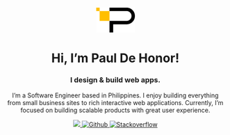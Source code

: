 <p align="center">
  <a href="https://pdzxc.dev">
    <img src="logo.png" width="89" />
  </a>
</p>
<h1 align="center">Hi, I’m Paul De Honor!</h1>
<h3 align="center">I design & build web apps.</h3>
<p align="center">I’m a Software Engineer based in Philippines. I enjoy building everything from small business sites to rich interactive web applications. Currently, I’m focused on building scalable products with great user experience.</p>
<!--  at D.W. Morgan -->
<p align="center">
  <a href="https://www.linkedin.com/in/pdzxc/" target="_blank">
    <img src="https://img.shields.io/badge/linkedin-0A66C2?style=for-the-badge&logo=linkedin" />
  </a>
<!--   <a href="mailto:paul.dehonor@gmail.com" target="_blank">
    <img src="https://img.shields.io/badge/gmail-EA4335?style=for-the-badge&logo=gmail&logoColor=FFFFFF" />
  </a> -->
  <a href="https://github.com/pdzxc" target="_blank">
    <img src="https://img.shields.io/badge/github-181717?style=for-the-badge&logo=github&logoColor=FFFFFF" alt="Github" />
  </a>
  <a href="https://stackoverflow.com/users/17218277/pdzxc" target="_blank">
    <img src="https://img.shields.io/badge/stackoverflow-F58025?style=for-the-badge&logo=stackoverflow&logoColor=FFFFFF" alt="Stackoverflow" />
  </a>
</p>
<br />
<!-- <h3>Main Technologies</h3> -->
<!-- <p align="left"> -->
<!--   <img src="https://img.shields.io/badge/html5-E34F26?style=for-the-badge&logo=html5&logoColor=FFFFFF" alt="HTML5" /> -->
<!--   <img src="https://img.shields.io/badge/css3-1572B6?style=for-the-badge&logo=css3&logoColor=FFFFFF" alt="CSS3" /> -->
<!--   <img src="https://img.shields.io/badge/sass-CC6699?style=for-the-badge&logo=SASS&logoColor=FFFFFF" alt="SASS" /> -->
<!--   <img src="https://img.shields.io/badge/tailwind-38bdf8?style=for-the-badge&logo=tailwind-css&logoColor=FFFFFF" alt="Tailwind" /> -->
<!--   <img src="https://img.shields.io/badge/bootstrap-7952B3?style=for-the-badge&logo=bootstrap&logoColor=FFFFFF" alt="Bootstrap" /> -->
<!--   <img src="https://img.shields.io/badge/javascript-323330?style=for-the-badge&logo=javascript&logoColor=F7DF1E" alt="JavaScript" /> -->
<!--   <img src="https://img.shields.io/badge/typescript-007ACC?style=for-the-badge&logo=typescript&logoColor=FFFFFF" alt="TypeScript" /> -->
<!--   <img src="https://img.shields.io/badge/react-202329?style=for-the-badge&logo=react&logoColor=61DAFB" alt="React" /> -->
<!--   <img src="https://img.shields.io/badge/redux-764ABC?style=for-the-badge&logo=redux&logoColor=FFFFFF" alt="Redux" /> -->
<!--   <img src="https://img.shields.io/badge/styled%20components-DB7093?style=for-the-badge&logo=styled-components&logoColor=FFFFFF" alt="Styled Components" /> -->
<!--   <img src="https://img.shields.io/badge/angular-DD0031?style=for-the-badge&logo=angular&logoColor=FFFFFF" alt="Angular" /> -->
<!--   <img src="https://img.shields.io/badge/vue-4FC08D?style=for-the-badge&logo=vue.js&logoColor=FFFFFF" alt="Vue" /> -->
<!--   <img src="https://img.shields.io/badge/node-026E00?style=for-the-badge&logo=node.js&logoColor=FFFFFF" alt="Node" /> -->
<!--   <img src="https://img.shields.io/badge/express-404D59?style=for-the-badge&logo=express&logoColor=61DAFB" alt="Express" /> -->
<!--   <img src="https://img.shields.io/badge/mongodb-13AA52?style=for-the-badge&logo=mongodb&logoColor=FFFFFF" alt="MongoDB" /> -->
<!--   <img src="https://img.shields.io/badge/git-F44D27?style=for-the-badge&logo=git&logoColor=FFFFFF" alt="Git" /> -->
<!--   <img src="https://img.shields.io/badge/php-777BB4?style=for-the-badge&logo=php&logoColor=FFFFFF" alt="PHP" /> -->
<!--   <img src="https://img.shields.io/badge/wordPress-0073AA?style=for-the-badge&logo=WordPress&logoColor=FFFFFF" alt="WordPress" /> -->
<!--   <img src="https://img.shields.io/badge/mysql-4479A1?style=for-the-badge&logo=mysql&logoColor=FFFFFF" alt="MySQL" /> -->
<!--   <img src="https://img.shields.io/badge/babel-323330?style=for-the-badge&logo=babel&logoColor=F9DC3E" alt="Babel" /> -->
<!--   <img src="https://img.shields.io/badge/eslint-4B32C3?style=for-the-badge&logo=eslint&logoColor=FFFFFF" alt="ESlint" /> -->
<!--   <img src="https://img.shields.io/badge/prettier-000000?style=for-the-badge&logo=prettier&logoColor=F7B93E" alt="Prettier" /> -->
<!--   <img src="https://img.shields.io/badge/vs%20code-007ACC?style=for-the-badge&logo=visual-studio-code&logoColor=FFFFFF" alt="VS Code" /> -->
<!--   <img src="https://img.shields.io/badge/docker-2496ED?style=for-the-badge&logo=docker&logoColor=FFFFFF" alt="Docker" /> -->
<!--   <img src="https://img.shields.io/badge/postman-FF6C37?style=for-the-badge&logo=postman&logoColor=FFFFFF" alt="Postman" /> -->
<!--   <img src="https://img.shields.io/badge/jira-0052CC?style=for-the-badge&logo=jira&logoColor=FFFFFF" alt="Jira" /> -->
<!--   <img src="https://img.shields.io/badge/confluence-172B4D?style=for-the-badge&logo=confluence&logoColor=FFFFFF" alt="Confluence" /> -->
<!--   <img src="https://img.shields.io/badge/heroku-430098?style=for-the-badge&logo=heroku&logoColor=FFFFFF" alt="Heroku" /> -->
<!--   <img src="https://img.shields.io/badge/vercel-000000?style=for-the-badge&logo=vercel&logoColor=FFFFFF" alt="Vercel" /> -->
<!--   <img src="https://img.shields.io/badge/netlify-00C7B7?style=for-the-badge&logo=netlify&logoColor=FFFFFF" alt="Netlify" /> -->
<!--   <img src="https://img.shields.io/badge/figma-F24E1E?style=for-the-badge&logo=figma&logoColor=FFFFFF" alt="Figma" /> -->
<!--   <img src="https://img.shields.io/badge/adobe%20photoshop-141518?style=for-the-badge&logo=adobe-photoshop&logoColor=31A8FF" alt="Adobe Photoshop" /> -->
<!--   <img src="https://img.shields.io/badge/adobe%20illustrator-141518?style=for-the-badge&logo=adobe-illustrator&logoColor=FF9A00" alt="Adobe Illustrator" /> -->
<!--   <img src="https://img.shields.io/badge/adobe%20premiere-141518?style=for-the-badge&logo=adobe-premiere-pro&logoColor=9999FF" alt="Adobe Premiere" /> -->
<!-- </p> -->
<!-- <h3>GitHub Stats</h3> -->
<!-- <div align="center"> -->
<!--   <img width="28%" src="https://github-readme-stats-pdzxc.vercel.app/api/top-langs?theme=onedark&hide_border=true&layout=compact&username=pdzxc&langs_count=8&count_private=true&hide_title=true" /> -->
<!--   <img width="32.5%" src="https://github-readme-streak-stats.herokuapp.com/?user=pdzxc&theme=onedark&hide_border=true&stroke=282c34" /> -->
<!--   <img width="38.53%" src="https://github-readme-stats-pdzxc.vercel.app/api?username=pdzxc&count_private=true&hide_border=true&show_icons=true&theme=onedark&include_all_commits=true&langs_count=8&hide_title=true" /> -->
<!-- </div> -->
<!-- <div align="center"> -->
<!--   <img src="https://activity-graph.herokuapp.com/graph?username=pdzxc&theme=one-dark&hide_border=true&hide_title=true&color=e4bf7a&point=8eb573&line=df6d74" /> -->
<!--   <img src="https://komarev.com/ghpvc/?username=pdzxc&color=000&style=for-the-badge&labelColor=282c34" /> -->
<!-- </div> -->
